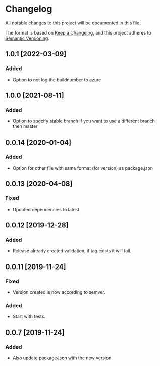 # Changelog
All notable changes to this project will be documented in this file.

The format is based on [Keep a Changelog](https://keepachangelog.com/en/1.0.0/),
and this project adheres to [Semantic Versioning](https://semver.org/spec/v2.0.0.html).

## 1.0.1 [2022-03-09]
### Added
- Option to not log the buildnumber to azure

## 1.0.0 [2021-08-11]
### Added
- Option to specify stable branch if you want to use a different branch then master

## 0.0.14 [2020-01-04]
### Added
- Option for other file with same format (for version) as package.json

## 0.0.13 [2020-04-08]
### Fixed
- Updated dependencies to latest.

## 0.0.12 [2019-12-28]
### Added
- Release already created validation, if tag exists it will fail.

## 0.0.11 [2019-11-24]
### Fixed
- Version created is now according to semver.

### Added
- Start with tests.

## 0.0.7 [2019-11-24]
### Added
- Also update packageJson with the new version